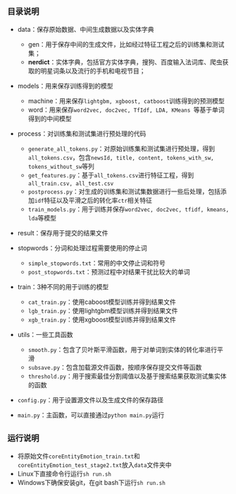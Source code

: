## <font size=4>目录说明</font>

- data：保存原始数据、中间生成数据以及实体字典

  + gen：用于保存中间的生成文件，比如经过特征工程之后的训练集和测试集；
  + **nerdict**：实体字典，包括官方实体字典，搜狗、百度输入法词库、爬虫获取的明星词条以及流行的手机和电视节目；

  

- models：用来保存训练得到的模型

  + machine：用来保存`lightgbm, xgboost, catboost`训练得到的预测模型
  + word：用来保存`word2vec, doc2vec, TfIdf, LDA, KMeans `等基于单词得到的中间模型



- process：对训练集和测试集进行预处理的代码
  + `generate_all_tokens.py`：对原始训练集和测试集进行预处理，得到`all_tokens.csv`，包含`newsId, title, content, tokens_with_sw, tokens_without_sw`等列
  + `get_features.py`：基于`all_tokens.csv`进行特征工程，得到`all_train.csv, all_test.csv`
  + `postprocess.py`：对生成的训练集和测试集数据进行一些后处理，包括添加`idf`特征以及平滑之后的转化率`ctr`相关特征
  + `train_models.py`：用于训练并保存`word2vec, doc2vec, tfidf, kmeans, lda`等模型



- result：保存用于提交的结果文件



- stopwords：分词和处理过程需要使用的停止词
  + `simple_stopwords.txt`：常用的中文停止词和符号
  + `post_stopwords.txt`：预测过程中对结果干扰比较大的单词



- train：3种不同的用于训练的模型
  + `cat_train.py`：使用caboost模型训练并得到结果文件
  + `lgb_train.py`：使用lightgbm模型训练并得到结果文件
  + `xgb_train.py`：使用xgboost模型训练并得到结果文件



- utils：一些工具函数
  + `smooth.py`：包含了贝叶斯平滑函数，用于对单词到实体的转化率进行平滑
  + `subsave.py`：包含加载源文件函数，按顺序保存提交文件等函数
  + `threshold.py`：用于搜索最佳分割阈值以及基于搜索结果获取测试集实体的函数



- `config.py`：用于设置源文件以及生成文件的保存路径
- `main.py`：主函数，可以直接通过`python main.py`运行

## <font size=4>运行说明</font>

- 将原始文件`coreEntityEmotion_train.txt`和`coreEntityEmotion_test_stage2.txt`放入`data`文件夹中
- Linux下直接命令行运行`sh run.sh`
- Windows下确保安装git，在git bash下运行`sh run.sh`